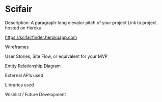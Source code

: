 # Scifair

 Description: A paragraph-long elevator pitch of your project
 Link to project hosted on Heroku:
 
 https://scifairfinder.herokuapp.com
 
 Wireframes
 
 User Stories, Site Flow, or equivalent for your MVP
 
 Entity Relationship Diagram
 
 External APIs used
 
 Libraries used
 
 Wishlist / Future Development
